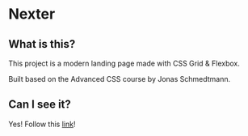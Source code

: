# Nexter

## What is this?

This project is a modern landing page made with CSS Grid & Flexbox.

Built based on the Advanced CSS course by Jonas Schmedtmann.

## Can I see it?

Yes! Follow this [link](https://mfigueira.github.io/nexter/)!
